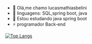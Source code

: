 - 👋 Olá,me chamo lucasmathiasbelini
- 👀 linguagens: SQL,spring boot, java
- 🍃 Estou estudando java spring boot
- ⚡ programador Back-end  

[![Top Langs](https://github-readme-stats.vercel.app/api/top-langs/?username=anuraghazra&layout=donut)](https://github.com/anuraghazra/github-readme-stats)

